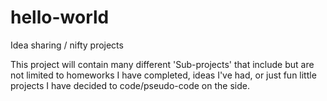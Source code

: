 # hello-world
Idea sharing / nifty projects

This project will contain many different 'Sub-projects' that include but are 
not limited to homeworks I have completed, ideas I've had, or just fun little
projects I have decided to code/pseudo-code on the side.
